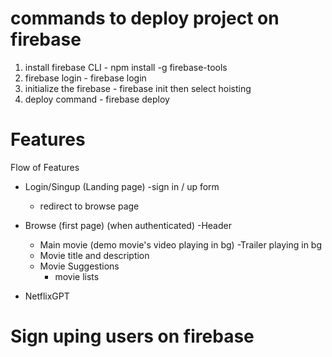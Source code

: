# commands to deploy project on firebase
1. install firebase CLI - npm install -g firebase-tools
2. firebase login - firebase login
3. initialize the firebase - firebase init then select hoisting
4. deploy command - firebase deploy




# Features
Flow of Features

- Login/Singup (Landing page)
    -sign in / up form
    - redirect to browse page


- Browse (first page) (when authenticated)
    -Header
    - Main movie (demo movie's video playing in bg)
    -Trailer playing in bg
    - Movie title and description
    - Movie Suggestions
        - movie lists

- NetflixGPT








# Sign uping users on firebase